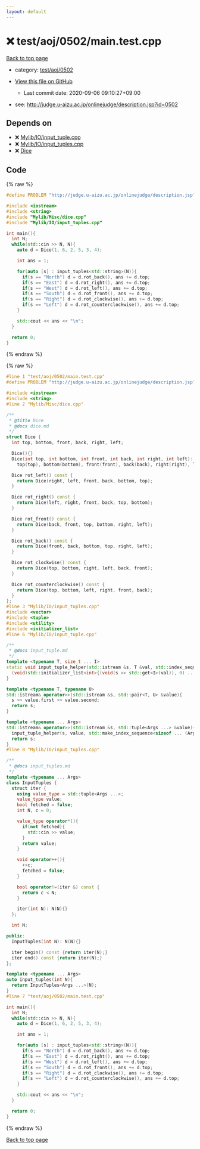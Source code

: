 ```yaml
---
layout: default
---
```


<!-- mathjax config similar to math.stackexchange -->
<script type="text/javascript" async
  src="https://cdnjs.cloudflare.com/ajax/libs/mathjax/2.7.5/MathJax.js?config=TeX-MML-AM_CHTML">
</script>
<script type="text/x-mathjax-config">
  MathJax.Hub.Config({
    TeX: { equationNumbers: { autoNumber: "AMS" }},
    tex2jax: {
      inlineMath: [ ['$','$'] ],
      processEscapes: true
    },
    "HTML-CSS": { matchFontHeight: false },
    displayAlign: "left",
    displayIndent: "2em"
  });
</script>

<script type="text/javascript" src="https://cdnjs.cloudflare.com/ajax/libs/jquery/3.4.1/jquery.min.js"></script>
<script src="https://cdn.jsdelivr.net/npm/jquery-balloon-js@1.1.2/jquery.balloon.min.js" integrity="sha256-ZEYs9VrgAeNuPvs15E39OsyOJaIkXEEt10fzxJ20+2I=" crossorigin="anonymous"></script>
<script type="text/javascript" src="../../../../assets/js/copy-button.js"></script>
<link rel="stylesheet" href="../../../../assets/css/copy-button.css" />


# :x: test/aoj/0502/main.test.cpp

<a href="../../../../index.html">Back to top page</a>

* category: <a href="../../../../index.html#f070aafcfc9617f5a2bf249d6bfa024f">test/aoj/0502</a>
* <a href="{{ site.github.repository_url }}/blob/master/test/aoj/0502/main.test.cpp">View this file on GitHub</a>
    - Last commit date: 2020-09-06 09:10:27+09:00


* see: <a href="http://judge.u-aizu.ac.jp/onlinejudge/description.jsp?id=0502">http://judge.u-aizu.ac.jp/onlinejudge/description.jsp?id=0502</a>


## Depends on

* :x: <a href="../../../../library/Mylib/IO/input_tuple.cpp.html">Mylib/IO/input_tuple.cpp</a>
* :x: <a href="../../../../library/Mylib/IO/input_tuples.cpp.html">Mylib/IO/input_tuples.cpp</a>
* :x: <a href="../../../../library/Mylib/Misc/dice.cpp.html">Dice</a>


## Code

<a id="unbundled"></a>
{% raw %}
```cpp
#define PROBLEM "http://judge.u-aizu.ac.jp/onlinejudge/description.jsp?id=0502"

#include <iostream>
#include <string>
#include "Mylib/Misc/dice.cpp"
#include "Mylib/IO/input_tuples.cpp"

int main(){
  int N;
  while(std::cin >> N, N){
    auto d = Dice(1, 6, 2, 5, 3, 4);

    int ans = 1;

    for(auto [s] : input_tuples<std::string>(N)){
      if(s == "North") d = d.rot_back(), ans += d.top;
      if(s == "East") d = d.rot_right(), ans += d.top;
      if(s == "West") d = d.rot_left(), ans += d.top;
      if(s == "South") d = d.rot_front(), ans += d.top;
      if(s == "Right") d = d.rot_clockwise(), ans += d.top;
      if(s == "Left") d = d.rot_counterclockwise(), ans += d.top;
    }

    std::cout << ans << "\n";
  }

  return 0;
}

```
{% endraw %}

<a id="bundled"></a>
{% raw %}
```cpp
#line 1 "test/aoj/0502/main.test.cpp"
#define PROBLEM "http://judge.u-aizu.ac.jp/onlinejudge/description.jsp?id=0502"

#include <iostream>
#include <string>
#line 2 "Mylib/Misc/dice.cpp"

/**
 * @title Dice
 * @docs dice.md
 */
struct Dice {
  int top, bottom, front, back, right, left;

  Dice(){}
  Dice(int top, int bottom, int front, int back, int right, int left):
    top(top), bottom(bottom), front(front), back(back), right(right), left(left){}

  Dice rot_left() const {
    return Dice(right, left, front, back, bottom, top);
  }

  Dice rot_right() const {
    return Dice(left, right, front, back, top, bottom);
  }

  Dice rot_front() const {
    return Dice(back, front, top, bottom, right, left);
  }

  Dice rot_back() const {
    return Dice(front, back, bottom, top, right, left);
  }

  Dice rot_clockwise() const {
    return Dice(top, bottom, right, left, back, front);
  }

  Dice rot_counterclockwise() const {
    return Dice(top, bottom, left, right, front, back);
  }
};
#line 3 "Mylib/IO/input_tuples.cpp"
#include <vector>
#include <tuple>
#include <utility>
#include <initializer_list>
#line 6 "Mylib/IO/input_tuple.cpp"

/**
 * @docs input_tuple.md
 */
template <typename T, size_t ... I>
static void input_tuple_helper(std::istream &s, T &val, std::index_sequence<I ...>){
  (void)std::initializer_list<int>{(void(s >> std::get<I>(val)), 0) ...};
}

template <typename T, typename U>
std::istream& operator>>(std::istream &s, std::pair<T, U> &value){
  s >> value.first >> value.second;
  return s;
}

template <typename ... Args>
std::istream& operator>>(std::istream &s, std::tuple<Args ...> &value){
  input_tuple_helper(s, value, std::make_index_sequence<sizeof ... (Args)>());
  return s;
}
#line 8 "Mylib/IO/input_tuples.cpp"

/**
 * @docs input_tuples.md
 */
template <typename ... Args>
class InputTuples {
  struct iter {
    using value_type = std::tuple<Args ...>;
    value_type value;
    bool fetched = false;
    int N, c = 0;

    value_type operator*(){
      if(not fetched){
        std::cin >> value;
      }
      return value;
    }

    void operator++(){
      ++c;
      fetched = false;
    }

    bool operator!=(iter &) const {
      return c < N;
    }

    iter(int N): N(N){}
  };

  int N;

public:
  InputTuples(int N): N(N){}

  iter begin() const {return iter(N);}
  iter end() const {return iter(N);}
};

template <typename ... Args>
auto input_tuples(int N){
  return InputTuples<Args ...>(N);
}
#line 7 "test/aoj/0502/main.test.cpp"

int main(){
  int N;
  while(std::cin >> N, N){
    auto d = Dice(1, 6, 2, 5, 3, 4);

    int ans = 1;

    for(auto [s] : input_tuples<std::string>(N)){
      if(s == "North") d = d.rot_back(), ans += d.top;
      if(s == "East") d = d.rot_right(), ans += d.top;
      if(s == "West") d = d.rot_left(), ans += d.top;
      if(s == "South") d = d.rot_front(), ans += d.top;
      if(s == "Right") d = d.rot_clockwise(), ans += d.top;
      if(s == "Left") d = d.rot_counterclockwise(), ans += d.top;
    }

    std::cout << ans << "\n";
  }

  return 0;
}

```
{% endraw %}

<a href="../../../../index.html">Back to top page</a>

